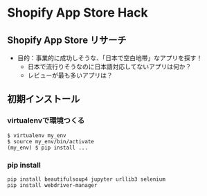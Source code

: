 # Shopify App Store Hack
## Shopify App Store リサーチ
- 目的：事業的に成功しそうな、「日本で空白地帯」なアプリを探す！
    - 日本で流行りそうなのに日本語対応してないアプリは何か？
    - レビューが最も多いアプリは？

## 初期インストール
### virtualenvで環境つくる
```
$ virtualenv my_env
$ source my_env/bin/activate
(my_env) $ pip install ...
```

### pip install
```
pip install beautifulsoup4 jupyter urllib3 selenium
pip install webdriver-manager
```

